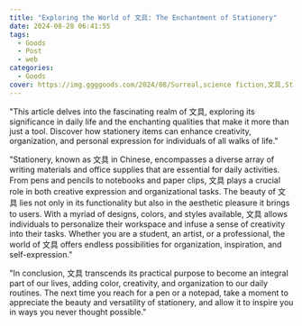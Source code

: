```yaml
---
title: "Exploring the World of 文具: The Enchantment of Stationery"
date: 2024-08-28 06:41:55
tags:
  - Goods
  - Post
  - web
categories:
  - Goods
cover: https://img.ggggoods.com/2024/08/Surreal,science fiction,文具,Stationery,technology,tech,diagrams,renderings,colors_20240830_00001_.png
---
```


"This article delves into the fascinating realm of 文具, exploring its significance in daily life and the enchanting qualities that make it more than just a tool. Discover how stationery items can enhance creativity, organization, and personal expression for individuals of all walks of life."

"Stationery, known as 文具 in Chinese, encompasses a diverse array of writing materials and office supplies that are essential for daily activities. From pens and pencils to notebooks and paper clips, 文具 plays a crucial role in both creative expression and organizational tasks. The beauty of 文具 lies not only in its functionality but also in the aesthetic pleasure it brings to users. With a myriad of designs, colors, and styles available, 文具 allows individuals to personalize their workspace and infuse a sense of creativity into their tasks. Whether you are a student, an artist, or a professional, the world of 文具 offers endless possibilities for organization, inspiration, and self-expression."

"In conclusion, 文具 transcends its practical purpose to become an integral part of our lives, adding color, creativity, and organization to our daily routines. The next time you reach for a pen or a notepad, take a moment to appreciate the beauty and versatility of stationery, and allow it to inspire you in ways you never thought possible."
